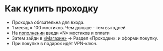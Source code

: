 # Как купить проходку
- Проходка обязательна для входа.
- 1 месяц = 100 мостиков. Чем дольше - тем выгодней
- На [пополнении](майнбридж.рф/shop/buy) введи «N» мостиков и оплати
- Затем зайди в [«Магазин»](майнбридж.рф/shop) → Раздел «Проходки»: и оформи покупку.
- При покупке в подарок идёт VPN-ключ.